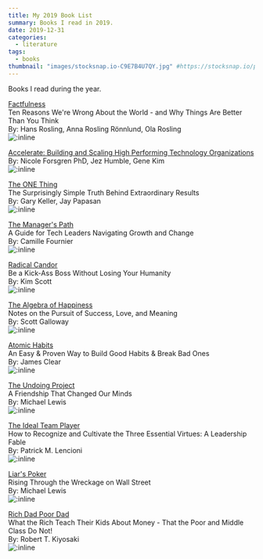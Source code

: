 ```yaml
---
title: My 2019 Book List
summary: Books I read in 2019.
date: 2019-12-31
categories:
  - literature
tags:
  - books
thumbnail: "images/stocksnap.io-C9E7B4U7QY.jpg" #https://stocksnap.io/photo/C9E7B4U7QY
---
```


Books I read during the year.

[Factfulness](https://www.amazon.com/Factfulness-audiobook/dp/B07BFDCWZP)
<br>Ten Reasons We're Wrong About the World - and Why Things Are Better Than You Think
<br>By: Hans Rosling, Anna Rosling Rönnlund, Ola Rosling
<br>![:inline](https://m.media-amazon.com/images/I/51d+ytjbn7L._SL500_.jpg)
<br>

[Accelerate: Building and Scaling High Performing Technology Organizations](https://www.amazon.com/Accelerate-Building-Performing-Technology-Organizations/dp/B07BMBYHXL)
<br>By: Nicole Forsgren PhD, Jez Humble, Gene Kim
<br>![:inline](https://m.media-amazon.com/images/I/51CjXuVck+L._SL500_.jpg)
<br>

[The ONE Thing](https://www.amazon.com/The-ONE-Thing-audiobook/dp/B00FPVS27W)
<br>The Surprisingly Simple Truth Behind Extraordinary Results
<br>By: Gary Keller, Jay Papasan
<br>![:inline](https://m.media-amazon.com/images/I/41JjnANocAL._SL500_.jpg)
<br>

[The Manager's Path](https://www.amazon.com/The-Managers-Path-audiobook/dp/B07SV4VDWC)
<br>A Guide for Tech Leaders Navigating Growth and Change
<br>By: Camille Fournier
<br>![:inline](https://m.media-amazon.com/images/I/61ohIdFlPsL._SL500_.jpg)
<br>

[Radical Candor](https://www.amazon.com/Radical-Candor-Revised-Kick-Ass-Humanity/dp/B07XVQB7XV)
<br>Be a Kick-Ass Boss Without Losing Your Humanity
<br>By: Kim Scott
<br>![:inline](https://m.media-amazon.com/images/I/514VS0190IL._SL500_.jpg)
<br>

[The Algebra of Happiness](https://www.amazon.com/The-Algebra-of-Happiness-audiobook/dp/B07PMFG3SZ)
<br>Notes on the Pursuit of Success, Love, and Meaning
<br>By: Scott Galloway
<br>![:inline](https://m.media-amazon.com/images/I/41SNHH7bs2L._SL500_.jpg)
<br>

[Atomic Habits](https://www.amazon.com/Atomic-Habits-Proven-Build-Break/dp/0735211299)
<br>An Easy & Proven Way to Build Good Habits & Break Bad Ones
<br>By: James Clear
<br>![:inline](https://m.media-amazon.com/images/I/513Y5o-DYtL._SL500_.jpg)
<br>

[The Undoing Project](https://www.amazon.com/Undoing-Project-Friendship-Changed-Minds/dp/0393354776)
<br>A Friendship That Changed Our Minds
<br>By: Michael Lewis
<br>![:inline](https://m.media-amazon.com/images/I/51nvb0ypULL._SL500_.jpg)
<br>

[The Ideal Team Player](https://www.amazon.com/Ideal-Team-Player-Recognize-Cultivate/dp/1119209595)
<br>How to Recognize and Cultivate the Three Essential Virtues: A Leadership Fable
<br>By: Patrick M. Lencioni
<br>![:inline](https://m.media-amazon.com/images/I/518SzRCF+HL._SL500_.jpg)
<br>

[Liar's Poker](https://www.amazon.com/Liars-Poker-25th-Anniversary-Wreckage/dp/0393246108)
<br>Rising Through the Wreckage on Wall Street
<br>By: Michael Lewis
<br>![:inline](https://m.media-amazon.com/images/I/61BvzbbLq0L._SL500_.jpg)
<br>

[Rich Dad Poor Dad](https://www.amazon.com/Rich-Dad-Poor-Teach-Middle/dp/1612680194)
<br>What the Rich Teach Their Kids About Money - That the Poor and Middle Class Do Not!
<br>By: Robert T. Kiyosaki
<br>![:inline](https://m.media-amazon.com/images/I/51AHZGhzZEL._SL500_.jpg)
<br>
